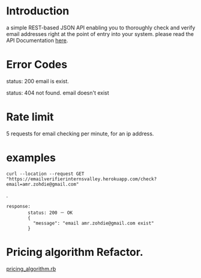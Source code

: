 # Introduction

a simple REST-based JSON API enabling you to thoroughly check and verify email addresses right at the point of entry into your system. please read the API Documentation [here](https://documenter.getpostman.com/view/3896445/S17nUWHv). 



# Error Codes
status: 200 email is exist.

status: 404 not found. email doesn't exist

# Rate limit
5 requests for email checking per minute, for an ip address.



# examples

    curl --location --request GET "https://emailverifierinternsvalley.herokuapp.com/check?email=amr.zohdie@gmail.com"
.  
    
    response:
            status: 200 － OK
            {
              "message": "email amr.zohdie@gmail.com exist"
            }      


# Pricing algorithm Refactor.

[pricing_algorithm.rb](https://github.com/Amrzohdi/emailverifierinternsvalley/blob/master/pricing_algorithm.rb)